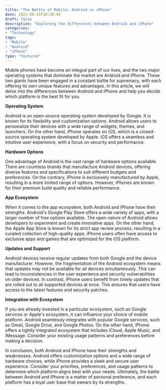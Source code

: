```yaml
---
title: "The Battle of Mobile: Android vs iPhone"
date: 2022-08-15T10:30:00
draft: false
description: "Exploring the differences between Android and iPhone"
categories:
- "Technology"
tags:
- "Mobile"
- "Android"
- "iPhone"
type: "featured"
---
```


Mobile phones have become an integral part of our lives, and the two major operating systems that dominate the market are Android and iPhone. These two giants have been engaged in a constant battle for supremacy, with each offering its own unique features and advantages. In this article, we will delve into the differences between Android and iPhone and help you decide which platform is the best fit for you.

**Operating System**

Android is an open-source operating system developed by Google. It is known for its flexibility and customization options. Android allows users to personalize their devices with a wide range of widgets, themes, and launchers. On the other hand, iPhone operates on iOS, which is a closed-source operating system developed by Apple. iOS offers a seamless and intuitive user experience, with a focus on security and performance.

**Hardware Options**

One advantage of Android is the vast range of hardware options available. There are countless brands that manufacture Android devices, offering diverse features and specifications to suit different budgets and preferences. On the contrary, iPhone is exclusively manufactured by Apple, resulting in a more limited range of options. However, iPhones are known for their premium build quality and reliable performance.

**App Ecosystem**

When it comes to the app ecosystem, both Android and iPhone have their strengths. Android's Google Play Store offers a wide variety of apps, with a larger number of free options available. The open nature of Android allows developers to experiment and create innovative apps. On the other hand, the Apple App Store is known for its strict app review process, resulting in a curated collection of high-quality apps. iPhone users often have access to exclusive apps and games that are optimized for the iOS platform.

**Updates and Support**

Android devices receive regular updates from both Google and the device manufacturer. However, the fragmentation of the Android ecosystem means that updates may not be available for all devices simultaneously. This can lead to inconsistencies in the user experience and security vulnerabilities on older devices. In contrast, iPhone users benefit from timely updates that are rolled out to all supported devices at once. This ensures that users have access to the latest features and security patches.

**Integration with Ecosystem**

If you are already invested in a particular ecosystem, such as Google services or Apple's ecosystem, it can influence your choice of mobile platform. Android seamlessly integrates with popular Google services, such as Gmail, Google Drive, and Google Photos. On the other hand, iPhone offers a tightly integrated ecosystem that includes iCloud, Apple Music, and iMessage. Consider your existing usage patterns and preferences before making a decision.

In conclusion, both Android and iPhone have their strengths and weaknesses. Android offers customization options and a wide range of hardware choices, while iPhone provides a sleek and secure user experience. Consider your priorities, preferences, and usage patterns to determine which platform aligns best with your needs. Ultimately, the battle between Android and iPhone is a matter of personal preference, and each platform has a loyal user base that swears by its strengths.
